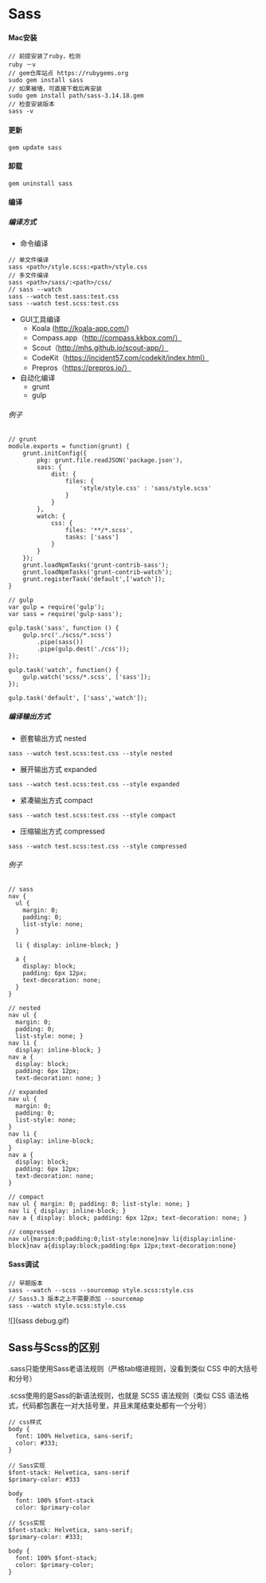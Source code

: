 # Sass
#### Mac安装
```
// 前提安装了ruby，检测
ruby －v
// gem仓库站点 https://rubygems.org
sudo gem install sass
// 如果被墙，可直接下载后再安装
sudo gem install path/sass-3.14.18.gem
// 检查安装版本
sass -v
```
#### 更新
```
gem update sass
```
#### 卸载
```
gem uninstall sass
```
#### 编译
##### 编译方式
* 命令编译

```
// 单文件编译
sass <path>/style.scss:<path>/style.css
// 多文件编译
sass <path>/sass/:<path>/css/
// sass --watch
sass --watch test.sass:test.css
sass --watch test.scss:test.css
```
* GUI工具编译
  * Koala (http://koala-app.com/)
  * Compass.app（http://compass.kkbox.com/）
  * Scout（http://mhs.github.io/scout-app/）
  * CodeKit（https://incident57.com/codekit/index.html）
  * Prepros（https://prepros.io/）
* 自动化编译
  * grunt
  * gulp

###### 例子
```
// grunt
module.exports = function(grunt) {
    grunt.initConfig({
        pkg: grunt.file.readJSON('package.json'),
        sass: {
            dist: {
                files: {
                    'style/style.css' : 'sass/style.scss'
                }
            }
        },
        watch: {
            css: {
                files: '**/*.scss',
                tasks: ['sass']
            }
        }
    });
    grunt.loadNpmTasks('grunt-contrib-sass');
    grunt.loadNpmTasks('grunt-contrib-watch');
    grunt.registerTask('default',['watch']);
}
```


```
// gulp
var gulp = require('gulp');
var sass = require('gulp-sass');

gulp.task('sass', function () {
    gulp.src('./scss/*.scss')
        .pipe(sass())
        .pipe(gulp.dest('./css'));
});

gulp.task('watch', function() {
    gulp.watch('scss/*.scss', ['sass']);
});

gulp.task('default', ['sass','watch']);
```
##### 编译输出方式
* 嵌套输出方式 nested
```
sass --watch test.scss:test.css --style nested
```
* 展开输出方式 expanded
```
sass --watch test.scss:test.css --style expanded
```
* 紧凑输出方式 compact
```
sass --watch test.scss:test.css --style compact
```
* 压缩输出方式 compressed
```
sass --watch test.scss:test.css --style compressed
```

###### 例子
```
// sass
nav {
  ul {
    margin: 0;
    padding: 0;
    list-style: none;
  }

  li { display: inline-block; }

  a {
    display: block;
    padding: 6px 12px;
    text-decoration: none;
  }
}
```
```
// nested
nav ul {
  margin: 0;
  padding: 0;
  list-style: none; }
nav li {
  display: inline-block; }
nav a {
  display: block;
  padding: 6px 12px;
  text-decoration: none; }
```
```
// expanded
nav ul {
  margin: 0;
  padding: 0;
  list-style: none;
}
nav li {
  display: inline-block;
}
nav a {
  display: block;
  padding: 6px 12px;
  text-decoration: none;
}
```
```
// compact
nav ul { margin: 0; padding: 0; list-style: none; }
nav li { display: inline-block; }
nav a { display: block; padding: 6px 12px; text-decoration: none; }
```
```
// compressed
nav ul{margin:0;padding:0;list-style:none}nav li{display:inline-block}nav a{display:block;padding:6px 12px;text-decoration:none}
```
#### Sass调试
```
// 早期版本
sass --watch --scss --sourcemap style.scss:style.css
// Sass3.3 版本之上不需要添加 --sourcemap
sass --watch style.scss:style.css
```
![](sass debug.gif)
## Sass与Scss的区别
.sass只能使用Sass老语法规则（严格tab缩进规则，没看到类似 CSS 中的大括号和分号）

.scss使用的是Sass的新语法规则，也就是 SCSS 语法规则（类似 CSS 语法格式，代码都包裹在一对大括号里，并且末尾结束处都有一个分号）
```
// css样式
body {
  font: 100% Helvetica, sans-serif;
  color: #333;
}
```
```
// Sass实现
$font-stack: Helvetica, sans-serif
$primary-color: #333

body
  font: 100% $font-stack
  color: $primary-color
```
```
// Scss实现
$font-stack: Helvetica, sans-serif;
$primary-color: #333;

body {
  font: 100% $font-stack;
  color: $primary-color;
}
```